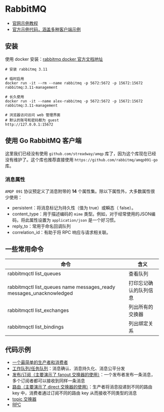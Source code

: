 # RabbitMQ

- [官网示例教程](https://www.rabbitmq.com/getstarted.html)
- [官方示例代码，涵盖多种客户端示例](https://github.com/rabbitmq/rabbitmq-tutorials)

## 安装

使用 docker 安装：[rabbitmq docker 官方文档地址](https://registry.hub.docker.com/_/rabbitmq/)

```shell
# 安装 rabbitmq 3.11

# 临时启用
docker run -it --rm --name rabbitmq -p 5672:5672 -p 15672:15672 rabbitmq:3.11-management

# 长久使用
docker run -it --name alex-rabbitmq -p 5672:5672 -p 15672:15672 rabbitmq:3.11-management

# 浏览器访问访问 web 管理界面
# 默认的账号和密码都为 guest
http://127.0.0.1:15672
```

## 使用 Go RabbitMQ 客户端

这里我们已经没有使用 `github.com/streadway/amqp` 库了，因为这个库现在已经没有维护了。这个库也推荐直接使用 `https://github.com/rabbitmq/amqp091-go` 库。

### 消息属性

`AMQP 091` 协议预定义了消息附带的 **14** 个属性集。除以下属性外，大多数属性很少使用：

- persistent：将消息标记为持久性（值为 true）或瞬态（ false）。
- content_type：用于描述编码的 `mime` 类型。例如，对于经常使用的JSON编码，将此属性设置为 `application/json` 是一个好习惯。
- reply_to：常用于命名回调队列
- correlation_id：有助于将 RPC 响应与请求相关联。

## 一些常用命令

命令 | 含义 |
--- | ---
rabbitmqctl list_queues | 查看队列
rabbitmqctl list_queues name messages_ready messages_unacknowledged | 打印忘记确认的队列信息
rabbitmqctl list_exchanges | 列出所有的交换器
rabbitmqctl list_bindings | 列出绑定关系

## 代码示例

- [一个最简单的生产者和消费者](./simple)
- [工作队列/任务队列](./task_worker)：消息确认、消息持久化、消息公平分发
- [发布/订阅（主要演示了 fanout 交换器的使用）](./publish_subscribe)：一个发布者发布一条消息，多个订阅者都可以接收到同样一条消息
- [路由（主要演示了 direct 交换器的使用）](./route)：生产者将消息投递到不同的路由 key 中，消费者通过订阅不同的路由 key 从而接收不同类型的消息
- [topic 交换器](./topic)
- [RPC](./rpc_sample)